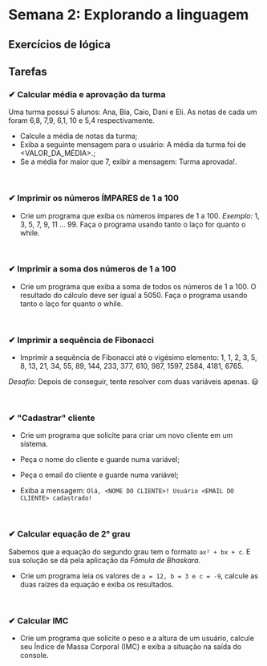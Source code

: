 # Semana 2: Explorando a linguagem

## Exercícios de lógica

## Tarefas

### ✔ Calcular média e aprovação da turma
Uma turma possui 5 alunos: Ana, Bia, Caio, Dani e Eli. As notas de cada um foram 6,8, 7,9, 6,1, 10 e 5,4 respectivamente.

- Calcule a média de notas da turma;
- Exiba a seguinte mensagem para o usuário: A média da turma foi de <VALOR_DA_MÉDIA>.;
- Se a média for maior que 7, exibir a mensagem: Turma aprovada!.

</br>

### ✔ Imprimir os números ÍMPARES de 1 a 100
- Crie um programa que exiba os números ímpares de 1 a 100.
_Exemplo:_
1, 3, 5, 7, 9, 11 ... 99.
Faça o programa usando tanto o laço for quanto o while.

</br>

### ✔ Imprimir a soma dos números de 1 a 100
- Crie um programa que exiba a soma de todos os números de 1 a 100. O resultado do cálculo deve ser igual a 5050.
Faça o programa usando tanto o laço for quanto o while.

</br>

### ✔ Imprimir a sequência de Fibonacci
- Imprimir a sequência de Fibonacci até o vigésimo elemento:
1, 1, 2, 3, 5, 8, 13, 21, 34, 55, 89, 144, 233, 377, 610, 987, 1597, 2584, 4181, 6765.

_Desafio_:
Depois de conseguir, tente resolver com duas variáveis apenas. 😃

</br>

### ✔ "Cadastrar" cliente
- Crie um programa que solicite para criar um novo cliente em um sistema.

- Peça o nome do cliente e guarde numa variável;
- Peça o email do cliente e guarde numa variável;
- Exiba a mensagem:
  `Olá, <NOME DO CLIENTE>! Usuário <EMAIL DO CLIENTE> cadastrado!`
  
</br>

### ✔ Calcular equação de 2° grau
Sabemos que a equação do segundo grau tem o formato `ax² + bx + c`. E sua solução se dá pela aplicação da _Fómula de Bhaskara_.

 - Crie um programa leia os valores de `a = 12, b = 3 e c = -9`, calcule as duas raízes da equação e exiba os resultados.

</br>

### ✔ Calcular IMC
- Crie um programa que solicite o peso e a altura de um usuário, calcule seu Índice de Massa Corporal (IMC) e exiba a situação na saída do console.
